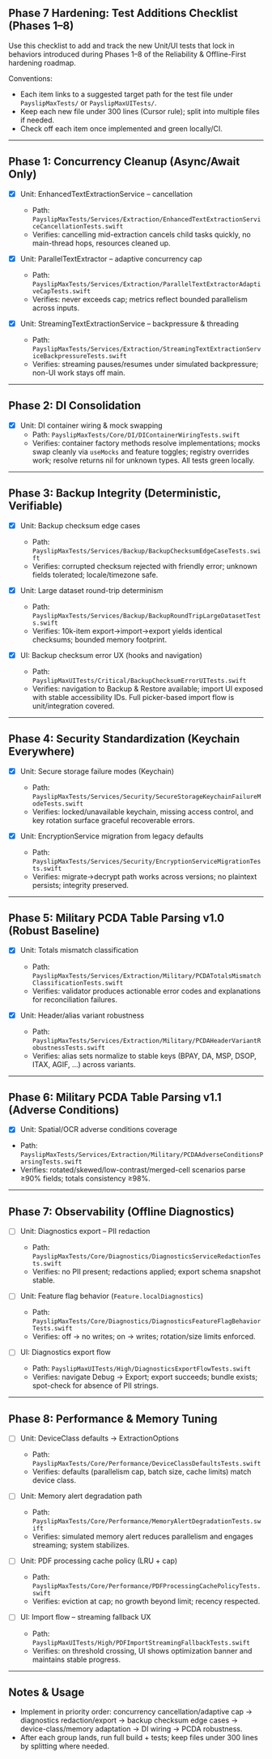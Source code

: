 ## Phase 7 Hardening: Test Additions Checklist (Phases 1–8)

Use this checklist to add and track the new Unit/UI tests that lock in behaviors introduced during Phases 1–8 of the Reliability & Offline-First hardening roadmap.

Conventions:
- Each item links to a suggested target path for the test file under `PayslipMaxTests/` or `PayslipMaxUITests/`.
- Keep each new file under 300 lines (Cursor rule); split into multiple files if needed.
- Check off each item once implemented and green locally/CI.

---

## Phase 1: Concurrency Cleanup (Async/Await Only)

- [x] Unit: EnhancedTextExtractionService – cancellation
  - Path: `PayslipMaxTests/Services/Extraction/EnhancedTextExtractionServiceCancellationTests.swift`
  - Verifies: cancelling mid-extraction cancels child tasks quickly, no main-thread hops, resources cleaned up.

- [x] Unit: ParallelTextExtractor – adaptive concurrency cap
  - Path: `PayslipMaxTests/Services/Extraction/ParallelTextExtractorAdaptiveCapTests.swift`
  - Verifies: never exceeds cap; metrics reflect bounded parallelism across inputs.

- [x] Unit: StreamingTextExtractionService – backpressure & threading
  - Path: `PayslipMaxTests/Services/Extraction/StreamingTextExtractionServiceBackpressureTests.swift`
  - Verifies: streaming pauses/resumes under simulated backpressure; non-UI work stays off main.

---

## Phase 2: DI Consolidation

- [x] Unit: DI container wiring & mock swapping
  - Path: `PayslipMaxTests/Core/DI/DIContainerWiringTests.swift`
  - Verifies: container factory methods resolve implementations; mocks swap cleanly via `useMocks` and feature toggles; registry overrides work; resolve returns nil for unknown types. All tests green locally.

---

## Phase 3: Backup Integrity (Deterministic, Verifiable)

- [x] Unit: Backup checksum edge cases
  - Path: `PayslipMaxTests/Services/Backup/BackupChecksumEdgeCaseTests.swift`
  - Verifies: corrupted checksum rejected with friendly error; unknown fields tolerated; locale/timezone safe.

- [x] Unit: Large dataset round-trip determinism
  - Path: `PayslipMaxTests/Services/Backup/BackupRoundTripLargeDatasetTests.swift`
  - Verifies: 10k-item export→import→export yields identical checksums; bounded memory footprint.

- [x] UI: Backup checksum error UX (hooks and navigation)
  - Path: `PayslipMaxUITests/Critical/BackupChecksumErrorUITests.swift`
  - Verifies: navigation to Backup & Restore available; import UI exposed with stable accessibility IDs. Full picker-based import flow is unit/integration covered.

---

## Phase 4: Security Standardization (Keychain Everywhere)

- [x] Unit: Secure storage failure modes (Keychain)
  - Path: `PayslipMaxTests/Services/Security/SecureStorageKeychainFailureModeTests.swift`
  - Verifies: locked/unavailable keychain, missing access control, and key rotation surface graceful recoverable errors.

- [x] Unit: EncryptionService migration from legacy defaults
  - Path: `PayslipMaxTests/Services/Security/EncryptionServiceMigrationTests.swift`
  - Verifies: migrate→decrypt path works across versions; no plaintext persists; integrity preserved.

---

## Phase 5: Military PCDA Table Parsing v1.0 (Robust Baseline)

- [x] Unit: Totals mismatch classification
  - Path: `PayslipMaxTests/Services/Extraction/Military/PCDATotalsMismatchClassificationTests.swift`
  - Verifies: validator produces actionable error codes and explanations for reconciliation failures.

- [x] Unit: Header/alias variant robustness
  - Path: `PayslipMaxTests/Services/Extraction/Military/PCDAHeaderVariantRobustnessTests.swift`
  - Verifies: alias sets normalize to stable keys (BPAY, DA, MSP, DSOP, ITAX, AGIF, …) across variants.

---

## Phase 6: Military PCDA Table Parsing v1.1 (Adverse Conditions)

 - [x] Unit: Spatial/OCR adverse conditions coverage
  - Path: `PayslipMaxTests/Services/Extraction/Military/PCDAAdverseConditionsParsingTests.swift`
  - Verifies: rotated/skewed/low-contrast/merged-cell scenarios parse ≥90% fields; totals consistency ≥98%.

---

## Phase 7: Observability (Offline Diagnostics)

- [ ] Unit: Diagnostics export – PII redaction
  - Path: `PayslipMaxTests/Core/Diagnostics/DiagnosticsServiceRedactionTests.swift`
  - Verifies: no PII present; redactions applied; export schema snapshot stable.

- [ ] Unit: Feature flag behavior (`Feature.localDiagnostics`)
  - Path: `PayslipMaxTests/Core/Diagnostics/DiagnosticsFeatureFlagBehaviorTests.swift`
  - Verifies: off → no writes; on → writes; rotation/size limits enforced.

- [ ] UI: Diagnostics export flow
  - Path: `PayslipMaxUITests/High/DiagnosticsExportFlowTests.swift`
  - Verifies: navigate Debug → Export; export succeeds; bundle exists; spot-check for absence of PII strings.

---

## Phase 8: Performance & Memory Tuning

- [ ] Unit: DeviceClass defaults → ExtractionOptions
  - Path: `PayslipMaxTests/Core/Performance/DeviceClassDefaultsTests.swift`
  - Verifies: defaults (parallelism cap, batch size, cache limits) match device class.

- [ ] Unit: Memory alert degradation path
  - Path: `PayslipMaxTests/Core/Performance/MemoryAlertDegradationTests.swift`
  - Verifies: simulated memory alert reduces parallelism and engages streaming; system stabilizes.

- [ ] Unit: PDF processing cache policy (LRU + cap)
  - Path: `PayslipMaxTests/Core/Performance/PDFProcessingCachePolicyTests.swift`
  - Verifies: eviction at cap; no growth beyond limit; recency respected.

- [ ] UI: Import flow – streaming fallback UX
  - Path: `PayslipMaxUITests/High/PDFImportStreamingFallbackTests.swift`
  - Verifies: on threshold crossing, UI shows optimization banner and maintains stable progress.

---

## Notes & Usage

- Implement in priority order: concurrency cancellation/adaptive cap → diagnostics redaction/export → backup checksum edge cases → device-class/memory adaptation → DI wiring → PCDA robustness.
- After each group lands, run full build + tests; keep files under 300 lines by splitting where needed.


